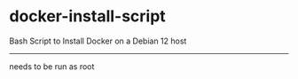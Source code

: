 # docker-install-script
Bash Script to Install Docker on a Debian 12 host

---

needs to be run as root
